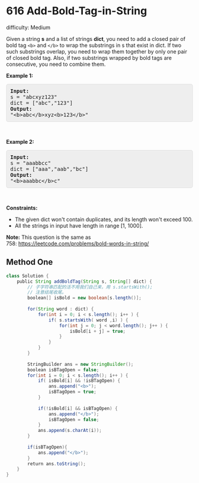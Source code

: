 # 616 Add-Bold-Tag-in-String

difficulty: Medium

<style>
        section pre{
          background-color: #eee;
          border: 1px solid #ddd;
          padding:10px;
          border-radius: 5px;
        }
      </style>
<section>
<div>Given a string <b>s</b> and a list of strings <b>dict</b>, you need to add a closed pair of bold tag <code>&lt;b&gt;</code> and <code>&lt;/b&gt;</code> to wrap the substrings in s that exist in dict. If two such substrings overlap, you need to wrap them together by only one pair of closed bold tag. Also, if two substrings wrapped by bold tags are consecutive, you need to combine them.
<p><b>Example 1:</b></p>
<pre><b>Input:</b> 
s = "abcxyz123"
dict = ["abc","123"]
<b>Output:</b>
"&lt;b&gt;abc&lt;/b&gt;xyz&lt;b&gt;123&lt;/b&gt;"
</pre>
<p>&nbsp;</p>
<p><b>Example 2:</b></p>
<pre><b>Input:</b> 
s = "aaabbcc"
dict = ["aaa","aab","bc"]
<b>Output:</b>
"&lt;b&gt;aaabbc&lt;/b&gt;c"
</pre>
<p>&nbsp;</p>
<p><b>Constraints:</b></p>
<ul>
	<li>The given dict won't contain duplicates, and its length won't exceed 100.</li>
	<li>All the strings in input have length in range [1, 1000].</li>
</ul>
<p><strong>Note:</strong> This question is the same as 758:&nbsp;<a href="https://leetcode.com/problems/bold-words-in-string/">https://leetcode.com/problems/bold-words-in-string/</a></p>
</div></section>
 
 ## Method One 
 
``` Java
class Solution {
    public String addBoldTag(String s, String[] dict) {
        // 子字符串匹配的活不用我们自己来，用 s.startsWith();
        // 注意结尾收尾。
        boolean[] isBold = new boolean[s.length()];
        
        for(String word : dict) {
            for(int i = 0; i < s.length(); i++ ) {
                if( s.startsWith( word ,i) ) {
                    for(int j = 0; j < word.length(); j++ ) {
                        isBold[i + j] = true;
                    }
                }
            }
        }
        
        StringBuilder ans = new StringBuilder();
        boolean isBTagOpen = false;
        for(int i = 0; i < s.length(); i++ ) {
            if( isBold[i] && !isBTagOpen) {
                ans.append("<b>");
                isBTagOpen = true;
            }
            
            if(!isBold[i] && isBTagOpen) {
                ans.append("</b>");
                isBTagOpen = false;
            }
            ans.append(s.charAt(i));
        }
        
        if(isBTagOpen){
            ans.append("</b>");
        }
        return ans.toString();
    }
}
​
```
